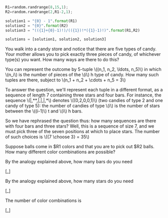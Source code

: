 ```python
R1=random.randrange(8,15,1);
R2=random.randrange(2,R1-2,1);

solution1 = "{0} - 1".format(R1)
solution2 = "{0}".format(R2)
solution3 = "(({1}+{0}-1)!)/(({1})!*({1}-1)!)".format(R1,R2)

solutions = [solution1, solution2, solution3]
```

You walk into a candy store and notice that there are five types of candy. Your mother allows you to pick exactly three pieces of candy, of whichever type(s) you want. How many ways are there to do this?

You can represent the outcome by 5-tuple \\\((n_1, n_2, \ldots, n_5)\\\) in
which \\\(n_i\\\) is the number of pieces of the \\\(i\\\) h type of candy. How
many such tuples are there, subject to \\\(n_1 + n_2 + \cdots + n_5 = 3\\\)

To answer the question, we'll represent each tuple in a different
format, as a sequence of length 7 containing three stars and four
bars. For instance, the sequence \\\(|\,**\,|\,|\,|\,*\\\) denotes \\\((0,2,0,0,1)\\\) (two candies of type 2 and one candy of type 5): the number of candies of type \\\(i\\\) is the number of stars between the \\\((i-1)\\\) t and \\\(i\\\) h bars.

So we have rephrased the question thus: how many sequences are there
with four bars and three stars? Well, this is a sequence of size 7,
and we must pick three of the seven positions at which to place
stars. The number of such choices is \\\({7 \choose 3} = 35\\\)

Suppose balls come in $R1 colors and that you are to pick out $R2 balls. How many different color combinations are possible?

By the analogy explained above, how many bars do you need

[_]


By the analogy explained above, how many stars do you need

[_]

The number of color combinations is 

[_]
